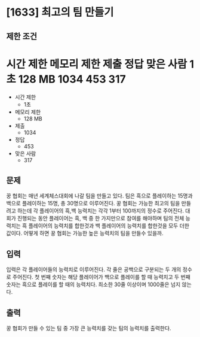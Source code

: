 # [1633] 최고의 팀 만들기

## 제한 조건
시간 제한	메모리 제한	제출		정답		맞은 사람
1 초		128 MB		1034	453		317
=======
  - 시간 제한	
    + 1초
  - 메모리 제한
    + 128 MB
  - 제출
    + 1034
  - 정답
    + 453
  - 맞은 사람
    + 317
    
        
## 문제    
꿍 협회는 매년 세계체스대회에 나갈 팀을 만들고 있다. 팀은 흑으로 플레이하는 15명과 백으로 플레이하는 15명, 총 30명으로 이루어진다. 꿍 협회는 가능한 최고의 팀을 만들려고 하는데 각 플레이어의 흑,백 능력치는 각각 1부터 100까지의 정수로 주어진다. 대회가 진행되는 동안 플레이어는 흑, 백 중 한 가지만으로 참여를 해야하며 팀의 전체 능력치는 흑 플레이어의 능력치를 합한것과 백 플레이어의 능력치를 합한것을 모두 더한 값이다. 어떻게 하면 꿍 협회는 가능한 높은 능력치의 팀을 만들수 있을까.

## 입력    
입력은 각 플레이어들의 능력치로 이루어진다. 각 줄은 공백으로 구분되는 두 개의 정수로 주어진다. 첫 번째 숫자는 해당 플레이어가 백으로 플레이를 할 때 능력치고 두 번째 숫자는 흑으로 플레이를 할 때의 능력치다. 최소한 30줄 이상이며 1000줄은 넘지 않는다.

## 출력
꿍 협회가 만들 수 있는 팀 중 가장 큰 능력치를 갖는 팀의 능력치를 출력한다.	
